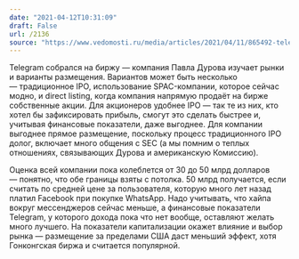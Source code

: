 ```yaml
---
date: "2021-04-12T10:31:09"
draft: False
url: /2136
source: "https://www.vedomosti.ru/media/articles/2021/04/11/865492-telegram-planiruet-provesti-ipo"
---
```


Telegram собрался на биржу — компания Павла Дурова изучает рынки и варианты размещения. Вариантов может быть несколько — традиционное IPO, использование SPAC-компании, которое сейчас модно, и direct listing, когда компания напрямую продаёт на бирже собственные акции. Для акционеров удобнее IPO — так те из них, кто хотел бы зафиксировать прибыль, смогут это сделать быстрее и, учитывая финансовые показатели, даже выгоднее. Для компании выгоднее прямое размещение, поскольку процесс традиционного IPO долог, включает много общения с SEC (а мы помним о теплых отношениях, связывающих Дурова и американскую Комиссию).

Оценка всей компании пока колеблется от 30 до 50 млрд долларов — понятно, что обе границы взяты с потолка. 50 млрд получается, если считать по средней цене за пользователя, которую много лет назад платил Facebook при покупке WhatsApp. Надо учитывать, что хайпа вокруг мессенджеров сейчас меньше, а финансовые показатели Telegram, у которого дохода пока что нет вообще, оставляют желать много лучшего. На показатели капитализации окажет влияние и выбор рынка — размещение за пределами США даст меньший эффект, хотя Гонконгская биржа и считается популярной.
